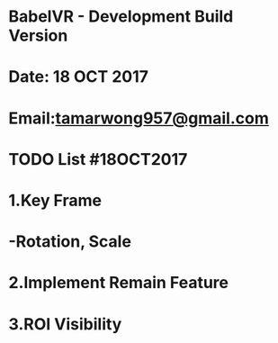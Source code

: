 # BabelVR - Development Build Version
# Date: 18 OCT 2017
# Email:tamarwong957@gmail.com
# TODO List #18OCT2017
# 1.Key Frame
#   -Rotation, Scale
# 2.Implement Remain Feature
# 3.ROI Visibility
